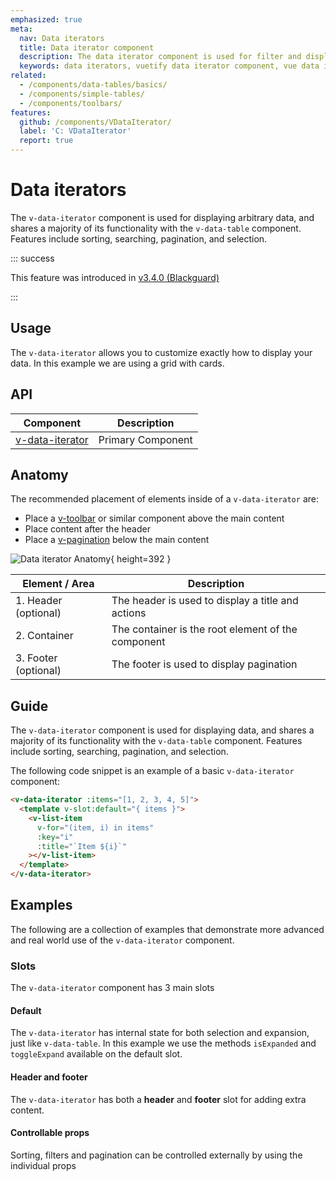 ```yaml
---
emphasized: true
meta:
  nav: Data iterators
  title: Data iterator component
  description: The data iterator component is used for filter and displaying data including sorting, searching, pagination, and selection.
  keywords: data iterators, vuetify data iterator component, vue data iterator component
related:
  - /components/data-tables/basics/
  - /components/simple-tables/
  - /components/toolbars/
features:
  github: /components/VDataIterator/
  label: 'C: VDataIterator'
  report: true
---
```


# Data iterators

The `v-data-iterator` component is used for displaying arbitrary data, and shares a majority of its functionality with the `v-data-table` component. Features include sorting, searching, pagination, and selection.

<!-- ![Data iterator Entry](https://cdn.vuetifyjs.com/docs/images/components/v-data-iterator/v-data-iterator-entry.png){ placeholder=true } -->

<page-features />

::: success

This feature was introduced in [v3.4.0 (Blackguard)](/getting-started/release-notes/?version=v3.4.0)

:::

## Usage

The `v-data-iterator` allows you to customize exactly how to display your data. In this example we are using a grid with cards.

<usage name="v-data-iterator" />

<entry />

## API

| Component                                | Description       |
|------------------------------------------|-------------------|
| [v-data-iterator](/api/v-data-iterator/) | Primary Component |

<api-inline hide-links />

## Anatomy

The recommended placement of elements inside of a `v-data-iterator` are:

* Place a [v-toolbar](/components/toolbars/) or similar component above the main content
* Place content after the header
* Place a [v-pagination](/components/paginations/) below the main content

![Data iterator Anatomy](https://cdn.vuetifyjs.com/docs/images/components/v-data-iterator/v-data-iterator-anatomy.png){ height=392 }

| Element / Area | Description |
| - | - |
| 1. Header (optional) | The header is used to display a title and actions |
| 2. Container | The container is the root element of the component |
| 3. Footer (optional) | The footer is used to display pagination |

## Guide

The `v-data-iterator` component is used for displaying data, and shares a majority of its functionality with the `v-data-table` component. Features include sorting, searching, pagination, and selection.

The following code snippet is an example of a basic `v-data-iterator` component:

```html
<v-data-iterator :items="[1, 2, 3, 4, 5]">
  <template v-slot:default="{ items }">
    <v-list-item
      v-for="(item, i) in items"
      :key="i"
      :title="`Item ${i}`"
    ></v-list-item>
  </template>
</v-data-iterator>
```

## Examples

The following are a collection of examples that demonstrate more advanced and real world use of the `v-data-iterator` component.

### Slots

The `v-data-iterator` component has 3 main slots

#### Default

The `v-data-iterator` has internal state for both selection and expansion, just like `v-data-table`. In this example we use the methods `isExpanded` and `toggleExpand` available on the default slot.

<example file="v-data-iterator/slot-default" />

#### Header and footer

The `v-data-iterator` has both a **header** and **footer** slot for adding extra content.

<example file="v-data-iterator/slot-header-and-footer" />

#### Controllable props

Sorting, filters and pagination can be controlled externally by using the individual props

<example file="v-data-iterator/misc-filter" />
